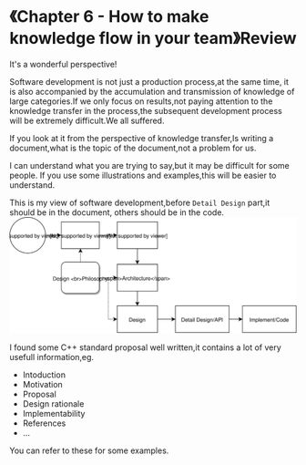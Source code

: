 # 《Chapter 6 - How to make knowledge flow in your team》Review

It's a wonderful perspective!

Software development is not just a production process,at the same time, it is also accompanied by the accumulation and transmission of knowledge of large categories.If we only focus on results,not paying attention to the knowledge transfer in the process,the subsequent development process will be extremely difficult.We all suffered.

If you look at it from the perspective of knowledge transfer,Is writing a document,what is the topic of the document,not a problem for us.

I can understand what you are trying to say,but it may be difficult for some people. If you use some illustrations and examples,this will be easier to understand.

This is my view of software development,before `Detail Design` part,it should be in the document, others should be in the code.
![Knowledge Flow](KnowledgeFlow.svg)

I found some C++ standard proposal well written,it contains a lot of very usefull information,eg.

- Intoduction
- Motivation
- Proposal
- Design rationale
- Implementability
- References
- ...

You can refer to these for some examples.